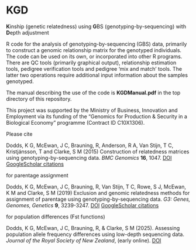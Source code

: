 # KGD
**K**inship (genetic relatedness) using **G**BS (genotyping-by-sequencing) with **D**epth adjustment

R code for the analysis of genotyping-by-sequencing (GBS) data, primarily to construct a genomic relationship matrix for the genotyped individuals. The code can be used on its own, or incorporated into other R programs. There are QC tools (primarily graphical output), relationship estimation tools, pedigree verification tools and pedigree ‘mix and match’ tools. The latter two operations require additional input information about the samples genotyped.

The manual describing the use of the code is **KGDManual.pdf** in the top directory of this repository.

This project was supported by the Ministry of Business, Innovation and Employment via its funding of the “Genomics for Production & Security in a Biological Economy” programme (Contract ID C10X1306). 

Please cite

Dodds, K G, McEwan, J C, Brauning, R, Anderson, R A, Van Stijn, T C, Kristjánsson, T and Clarke, S M (2015) Construction of relatedness matrices using genotyping-by-sequencing data. *BMC Genomics* **16**, 1047. [DOI](https://doi.org/10.1186/s12864-015-2252-3) [GoogleScholar citations](https://scholar.google.com/scholar?hl=en&cites=10840046335958418721)

for parentage assignment

Dodds, K G, McEwan, J C, Brauning, R, Van Stijn, T C, Rowe, S J, McEwan, K M and Clarke, S M (2019) Exclusion and genomic relatedness methods for assignment of parentage using genotyping-by-sequencing data. *G3: Genes, Genomes, Genetics* **9**, 3239-3247. [DOI](https://doi.org/10.1534/g3.119.400501) [GoogleScholar citations](https://scholar.google.com/scholar?hl=en&cites=16774971615445565137)

for population differences (Fst functions)

Dodds, K G, McEwan, J C, Brauning, R, & Clarke, S M (2025). Assessing population allele frequency differences using low-depth sequencing data. _Journal of the Royal Society of New Zealand_, (early online). [DOI](https://doi.org/10.1080/03036758.2025.2500999)
